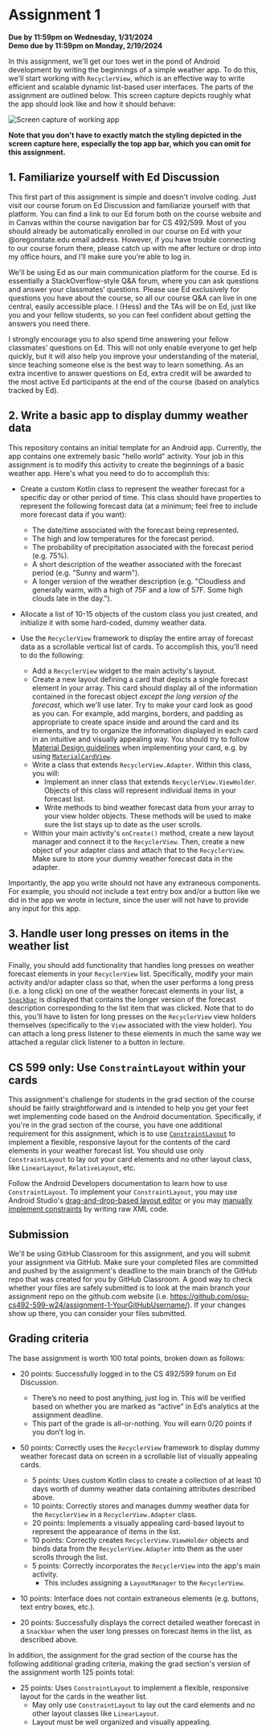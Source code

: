 # Assignment 1
**Due by 11:59pm on Wednesday, 1/31/2024** <br/>
**Demo due by 11:59pm on Monday, 2/19/2024**

In this assignment, we'll get our toes wet in the pond of Android development by writing the beginnings of a simple weather app.  To do this, we'll start working with `RecyclerView`, which is an effective way to write efficient and scalable dynamic list-based user interfaces.  The parts of the assignment are outlined below.  This screen capture depicts roughly what the app should look like and how it should behave:

![Screen capture of working app](screencap.gif)

**Note that you don't have to exactly match the styling depicted in the screen capture here, especially the top app bar, which you can omit for this assignment.**

## 1. Familiarize yourself with Ed Discussion

This first part of this assignment is simple and doesn't involve coding.  Just visit our course forum on Ed Discussion and familiarize yourself with that platform.  You can find a link to our Ed forum both on the course website and in Canvas within the course navigation bar for CS 492/599.  Most of you should already be automatically enrolled in our course on Ed with your @oregonstate.edu email address.  However, if you have trouble connecting to our course forum there, please catch up with me after lecture or drop into my office hours, and I’ll make sure you’re able to log in.

We'll be using Ed as our main communication platform for the course.  Ed is essentially a StackOverflow-style Q&A forum, where you can ask questions and answer your classmates’ questions.  Please use Ed exclusively for questions you have about the course, so all our course Q&A can live in one central, easily accessible place.  I (Hess) and the TAs will be on Ed, just like you and your fellow students, so you can feel confident about getting the answers you need there.

I strongly encourage you to also spend time answering your fellow classmates’ questions on Ed. This will not only enable everyone to get help quickly, but it will also help you improve your understanding of the material, since teaching someone else is the best way to learn something.  As an extra incentive to answer questions on Ed, extra credit will be awarded to the most active Ed participants at the end of the course (based on analytics tracked by Ed).

## 2. Write a basic app to display dummy weather data

This repository contains an initial template for an Android app.  Currently, the app contains one extremely basic "hello world" activity.  Your job in this assignment is to modify this activity to create the beginnings of a basic weather app.  Here's what you need to do to accomplish this:

  * Create a custom Kotlin class to represent the weather forecast for a specific day or other period of time.  This class should have properties to represent the following forecast data (at a minimum; feel free to include more forecast data if you want):
    * The date/time associated with the forecast being represented.
    * The high and low temperatures for the forecast period.
    * The probability of precipitation associated with the forecast period (e.g. 75%).
    * A short description of the weather associated with the forecast period (e.g. "Sunny and warm").
    * A longer version of the weather description (e.g. "Cloudless and generally warm, with a high of 75F and a low of 57F.  Some high clouds late in the day.").

  * Allocate a list of 10-15 objects of the custom class you just created, and initialize it with some hard-coded, dummy weather data.

  * Use the `RecyclerView` framework to display the entire array of forecast data as a scrollable vertical list of cards.  To accomplish this, you'll need to do the following:
    * Add a `RecyclerView` widget to the main activity's layout.
    * Create a new layout defining a card that depicts a single forecast element in your array.  This card should display all of the information contained in the forecast object *except the long version of the forecast*, which we'll use later.  Try to make your card look as good as you can.  For example, add margins, borders, and padding as appropriate to create space inside and around the card and its elements, and try to organize the information displayed in each card in an intuitive and visually appealing way.  You should try to follow [Material Design guidelines](https://m3.material.io/components/cards/overview) when implementing your card, e.g. by using [`MaterialCardView`](https://github.com/material-components/material-components-android/blob/master/docs/components/Card.md).
    * Write a class that extends `RecyclerView.Adapter`.  Within this class, you will:
      * Implement an inner class that extends `RecyclerView.ViewHolder`.  Objects of this class will represent individual items in your forecast list.
      * Write methods to bind weather forecast data from your array to your view holder objects.  These methods will be used to make sure the list stays up to date as the user scrolls.
    * Within your main activity's `onCreate()` method, create a new layout manager and connect it to the `RecyclerView`.  Then, create a new object of your adapter class and attach that to the `RecyclerView`.  Make sure to store your dummy weather forecast data in the adapter.

  Importantly, the app you write should not have any extraneous components.  For example, you should not include a text entry box and/or a button like we did in the app we wrote in lecture, since the user will not have to provide any input for this app.

## 3. Handle user long presses on items in the weather list

Finally, you should add functionality that handles long presses on weather forecast elements in your `RecyclerView` list.  Specifically, modify your main activity and/or adapter class so that, when the user performs a long press (i.e. a long click) on one of the weather forecast elements in your list, a [`Snackbar`](https://developer.android.com/training/snackbar) is displayed that contains the longer version of the forecast description corresponding to the list item that was clicked.  Note that to do this, you'll have to listen for long presses on the `RecyclerView` view holders themselves (specifically to the `View` associated with the view holder).  You can attach a long press listener to these elements in much the same way we attached a regular click listener to a button in lecture.

## CS 599 only: Use `ConstraintLayout` within your cards

This assignment's challenge for students in the grad section of the course should be fairly straightforward and is intended to help you get your feet wet implementing code based on the Android documentation.  Specifically, if you're in the grad section of the course, you have one additional requirement for this assignment, which is to use [`ConstraintLayout`](https://developer.android.com/reference/androidx/constraintlayout/widget/ConstraintLayout) to implement a flexible, responsive layout for the contents of the card elements in your weather forecast list.  You should use only `ConstraintLayout` to lay out your card elements and no other layout class, like `LinearLayout`, `RelativeLayout`, etc.

Follow the Android Developers documentation to learn how to use `ConstraintLayout`.  To implement your `ConstraintLayout`, you may use Android Studio's [drag-and-drop-based layout editor](https://developer.android.com/develop/ui/views/layout/constraint-layout) or you may [manually implement constraints](https://developer.android.com/reference/androidx/constraintlayout/widget/ConstraintLayout) by writing raw XML code.

## Submission

We'll be using GitHub Classroom for this assignment, and you will submit your assignment via GitHub.  Make sure your completed files are committed and pushed by the assignment's deadline to the main branch of the GitHub repo that was created for you by GitHub Classroom.  A good way to check whether your files are safely submitted is to look at the main branch your assignment repo on the github.com website (i.e. https://github.com/osu-cs492-599-w24/assignment-1-YourGitHubUsername/). If your changes show up there, you can consider your files submitted.

## Grading criteria

The base assignment is worth 100 total points, broken down as follows:

* 20 points: Successfully logged in to the CS 492/599 forum on Ed Discussion.
  * There’s no need to post anything, just log in.  This will be verified based on whether you are marked as “active” in Ed’s analytics at the assignment deadline.
  * This part of the grade is all-or-nothing.  You will earn 0/20 points if you don’t log in.

* 50 points: Correctly uses the `RecyclerView` framework to display dummy weather forecast data on screen in a scrollable list of visually appealing cards.
  * 5 points: Uses custom Kotlin class to create a collection of at least 10 days worth of dummy weather data containing attributes described above.
  * 10 points: Correctly stores and manages dummy weather data for the `RecyclerView` in a `RecyclerView.Adapter` class.
  * 20 points: Implements a visually appealing card-based layout to represent the appearance of items in the list.
  * 10 points: Correctly creates `RecyclerView.ViewHolder` objects and binds data from the `RecyclerView.Adapter` into them as the user scrolls through the list.
  * 5 points: Correctly incorporates the `RecyclerView` into the app's main activity.
    * This includes assigning a `LayoutManager` to the `RecyclerView`.

* 10 points: Interface does not contain extraneous elements (e.g. buttons, text entry boxes, etc.).

* 20 points: Successfully displays the correct detailed weather forecast in a `Snackbar` when the user long presses on forecast items in the list, as described above.

In addition, the assignment for the grad section of the course has the following additional grading criteria, making the grad section's version of the assignment worth 125 points total:

* 25 points: Uses `ConstraintLayout` to implement a flexible, responsive layout for the cards in the weather list.
  * May only use `ConstraintLayout` to lay out the card elements and no other layout classes like `LinearLayout`.
  * Layout must be well organized and visually appealing.
